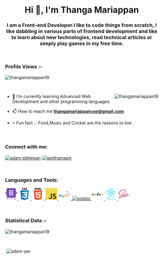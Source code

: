 <h1 align="center">Hi 👋, I'm Thanga Mariappan</h1>
<h3 align="center">I am a Front-end Developer.I like to code things from scratch, I like dabbling in various parts of frontend development and like to learn about new technologies, read technical articles or simply play games in my free time.</h3>

<br>

<p align="right"> <h3>Profile Views :-</h3> <img src="https://komarev.com/ghpvc/?username=thangamariappan19&label=Profile%20views&color=0e75b6&style=flat"
    alt="thangamariappan19" /> 
  </p>

<br>

<p><img align="right" src="https://github.com/thangamariappan19/thangamariappan19/blob/main/animation.gif" alt="thangamariappan19" /></p>


- 🌱 I’m currently learning Advanced Web Development and other programming languages

- 📫 How to reach me **thangamariappancse@gmail.com**

- ⚡ Fun fact :- Food,Music and Cricket are the reasons to live.

<br>

<h3 align="left">Connect with me:</h3>
<p align="left">
  <a href="https://www.linkedin.com/in/thanga-mariappan-p/" target="blank"><img align="center"
      src="https://raw.githubusercontent.com/rahuldkjain/github-profile-readme-generator/master/src/images/icons/Social/linked-in-alt.svg"
      alt="adam pithewan" height="30" width="40" /></a>
 <a href="https://twitter.com/iamthangam" target="blank"><img align="center"
      src="https://raw.githubusercontent.com/rahuldkjain/github-profile-readme-generator/master/src/images/icons/Social/twitter.svg"
      alt="iamthangam" height="30" width="40" /></a>
</p>

<br>

<h3 align="left">Languages and Tools:</h3>
<p align="left">
  <a href="https://getbootstrap.com" target="_blank" rel="noreferrer">
    <img src="https://raw.githubusercontent.com/devicons/devicon/master/icons/bootstrap/bootstrap-plain-wordmark.svg"
      alt="bootstrap" width="40" height="40" /> </a>
         <a href="https://www.w3schools.com/css/" target="_blank"
    rel="noreferrer"> <img
      src="https://raw.githubusercontent.com/devicons/devicon/master/icons/css3/css3-original-wordmark.svg" alt="css3"
      width="40" height="40" /> </a> <a href="https://www.w3.org/html/" target="_blank" rel="noreferrer"> <img
      src="https://raw.githubusercontent.com/devicons/devicon/master/icons/html5/html5-original-wordmark.svg"
      alt="html5" width="40" height="40" /> </a>  <a href="https://developer.mozilla.org/en-US/docs/Web/JavaScript" target="_blank"
    rel="noreferrer"> <img
      src="https://raw.githubusercontent.com/devicons/devicon/master/icons/javascript/javascript-original.svg"
      alt="javascript" width="40" height="40" /> </a>  <a href="https://www.mysql.com/" target="_blank" rel="noreferrer"> <img
      src="https://raw.githubusercontent.com/devicons/devicon/master/icons/mysql/mysql-original-wordmark.svg"
      alt="mysql" width="40" height="40" /> </a> <a href="https://angular.io/" target="_blank" rel="noreferrer"> <img
      src="https://res.cloudinary.com/zeit-inc/image/fetch/https://raw.githubusercontent.com/vercel/vercel/main/packages/frameworks/logos/angular.svg"
      alt="nodejs" width="40" height="40" /> </a> <a href="https://nodejs.org" target="_blank" rel="noreferrer"> <img
      src="https://raw.githubusercontent.com/devicons/devicon/master/icons/nodejs/nodejs-original-wordmark.svg"
      alt="nodejs" width="40" height="40" /> </a>    <a href="https://reactjs.org/" target="_blank" rel="noreferrer"> <img
      src="https://raw.githubusercontent.com/devicons/devicon/master/icons/react/react-original-wordmark.svg"
      alt="react" width="40" height="40" /> </a> <a href="https://sass-lang.com" target="_blank" rel="noreferrer"> <img
      src="https://raw.githubusercontent.com/devicons/devicon/master/icons/sass/sass-original.svg" alt="sass" width="40"
      height="40" /> </a> </p>

<br>

<h3>Statistical Data :-</h3>
<p><img align="center"
    src="https://github-readme-stats.vercel.app/api/top-langs?username=thangamariappan19&show_icons=true&locale=en&bg_color=0d1117&text_color=ffffff&layout=compact"
    alt="thangamariappan19" 
    bg_color=#808080/></p>

<br>

<p>&nbsp;<img align="center" src="https://github-readme-stats.vercel.app/api?username=thangamariappan19&show_icons=true&locale=en&bg_color=0d1117&text_color=ffffff&repo=convoychat"
    alt="adam-pw" /></p>

<br>      
<p align="left"> <a href="https://twitter.com/" target="blank"><img
      src="https://img.shields.io/twitter/follow/?logo=twitter&style=for-the-badge" alt="" /></a> </p>

